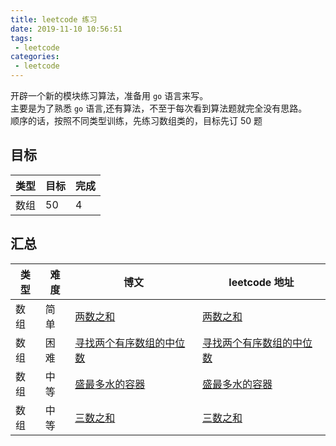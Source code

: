 ```yaml
---
title: leetcode 练习
date: 2019-11-10 10:56:51
tags:
 - leetcode
categories: 
 - leetcode
---
```


开辟一个新的模块练习算法，准备用 `go` 语言来写。    
主要是为了熟悉 `go` 语言,还有算法，不至于每次看到算法题就完全没有思路。   
顺序的话，按照不同类型训练，先练习数组类的，目标先订 50 题    

## 目标  

| 类型 | 目标 | 完成 |      
| --- | ---  | --- |    
| 数组 | 50   | 4   |    



## 汇总

| 类型 | 难度 |  博文 | leetcode 地址 |    
| --- | --- | --- | --- |    
| 数组 | 简单 | [两数之和](/2019/11/10/leetcode/1) | [两数之和](https://leetcode-cn.com/problems/two-sum/) |    
| 数组 | 困难 | [寻找两个有序数组的中位数](/2019/11/16/leetcode/4) | [寻找两个有序数组的中位数](https://leetcode-cn.com/problems/median-of-two-sorted-arrays/) |    
| 数组 | 中等 | [盛最多水的容器](/2019/11/16/leetcode/11) | [盛最多水的容器](https://leetcode-cn.com/problems/container-with-most-water/) |    
| 数组 | 中等 | [三数之和](/2019/11/18/leetcode/15) | [三数之和](https://leetcode-cn.com/problems/3sum/) |    
